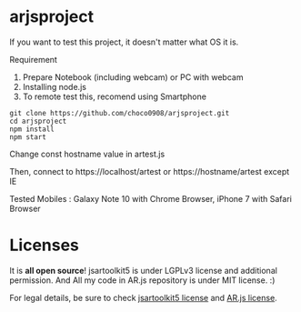 # arjsproject
If you want to test this project, it doesn't matter what OS it is.

Requirement
1. Prepare Notebook (including webcam) or PC with webcam
2. Installing node.js 
3. To remote test this, recomend using Smartphone

```
git clone https://github.com/choco0908/arjsproject.git
cd arjsproject
npm install
npm start
```

Change const hostname value in artest.js

Then, connect to https://localhost/artest or https://hostname/artest except IE 

Tested Mobiles : Galaxy Note 10 with Chrome Browser, iPhone 7 with Safari Browser


# Licenses
It is **all open source**! jsartoolkit5 is under LGPLv3 license and additional permission.
And All my code in AR.js repository is under MIT license. :)

For legal details, be sure to check [jsartoolkit5 license](https://github.com/artoolkit/jsartoolkit5/blob/master/LICENSE.txt)
and [AR.js license](https://github.com/jeromeetienne/AR.js/blob/master/LICENSE.txt).
